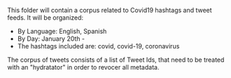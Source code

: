 This folder will contain a corpus related to Covid19 hashtags and tweet feeds. It will be organized: 

* By Language: English, Spanish
* By Day: January 20th - 
* The hashtags included are: covid, covid-19, coronavirus

The corpus of tweets consists of a list of Tweet Ids, that need to be treated with an "hydratator" in order to revocer all metadata. 


